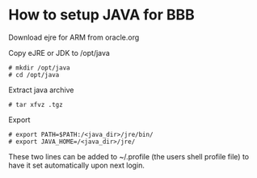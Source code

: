 How to setup JAVA for BBB
=========================

Download ejre for ARM from oracle.org

Copy eJRE or JDK to /opt/java

	# mkdir /opt/java
	# cd /opt/java

Extract java archive
	
	# tar xfvz .tgz

Export

	# export PATH=$PATH:/<java_dir>/jre/bin/
	# export JAVA_HOME=/<java_dir>/jre/

These two lines can be added to ~/.profile (the users shell profile file) to have it set automatically upon next login.
